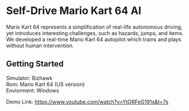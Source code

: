 # Self-Drive Mario Kart 64 AI
Mario Kart 64 represents a simplification of real-life autonomous driving, yet introduces interesting challenges, such as hazards, jumps, and items.
We developed a real-time Mario Kart 64 autopilot which trains and plays without human intervention. 


## Getting Started

Simulator: Bizhawk<br>
Rom: Mario Kart 64 (US version)<br>
Enviorment: Windows<br>

Demo Link: https://www.youtube.com/watch?v=YtORFeG191s&t=7s

